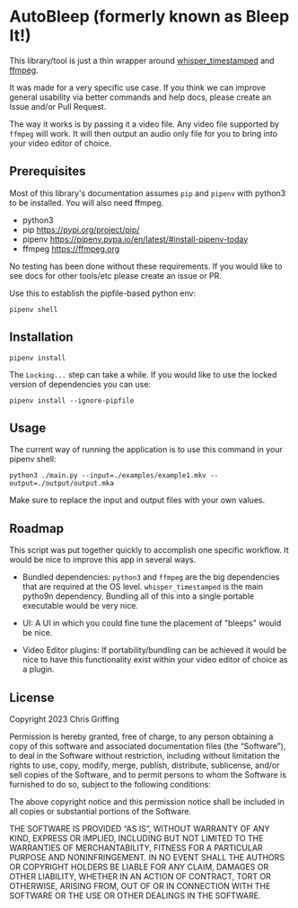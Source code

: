 # AutoBleep (formerly known as Bleep It!)

This library/tool is just a thin wrapper around [whisper_timestamped](https://github.com/linto-ai/whisper-timestamped) and [ffmpeg](https://ffmpeg.org/).

It was made for a very specific use case. If you think we can improve general usability via better commands and help docs, please create an Issue and/or Pull Request.

The way it works is by passing it a video file. Any video file supported by `ffmpeg` will work. It will then output an audio only file for you to bring into your video editor of choice.

## Prerequisites

Most of this library's documentation assumes `pip` and `pipenv` with python3 to be installed. You will also need ffmpeg.

- python3
- pip https://pypi.org/project/pip/
- pipenv https://pipenv.pypa.io/en/latest/#install-pipenv-today
- ffmpeg https://ffmpeg.org

No testing has been done without these requirements. If you would like to see docs for other tools/etc please create an issue or PR.

Use this to establish the pipfile-based python env:

```
pipenv shell
```

## Installation

```
pipenv install
```

The `Locking...` step can take a while. If you would like to use the locked version of dependencies you can use:

```
pipenv install --ignore-pipfile
```

## Usage

The current way of running the application is to use this command in your pipenv shell:

```
python3 ./main.py --input=./examples/example1.mkv --output=./output/output.mka
```

Make sure to replace the input and output files with your own values.

## Roadmap

This script was put together quickly to accomplish one specific workflow. It would be nice to improve this app in several ways.

- Bundled dependencies: `python3` and `ffmpeg` are the big dependencies that are required at the OS level. `whisper_timestamped` is the main pytho9n dependency. Bundling all of this into a single portable executable would be very nice.

- UI: A UI in which you could fine tune the placement of "bleeps" would be nice.

- Video Editor plugins: If portability/bundling can be achieved it would be nice to have this functionality exist within your video editor of choice as a plugin.

## License

Copyright 2023 Chris Griffing

Permission is hereby granted, free of charge, to any person obtaining a copy of this software and associated documentation files (the “Software”), to deal in the Software without restriction, including without limitation the rights to use, copy, modify, merge, publish, distribute, sublicense, and/or sell copies of the Software, and to permit persons to whom the Software is furnished to do so, subject to the following conditions:

The above copyright notice and this permission notice shall be included in all copies or substantial portions of the Software.

THE SOFTWARE IS PROVIDED “AS IS”, WITHOUT WARRANTY OF ANY KIND, EXPRESS OR IMPLIED, INCLUDING BUT NOT LIMITED TO THE WARRANTIES OF MERCHANTABILITY, FITNESS FOR A PARTICULAR PURPOSE AND NONINFRINGEMENT. IN NO EVENT SHALL THE AUTHORS OR COPYRIGHT HOLDERS BE LIABLE FOR ANY CLAIM, DAMAGES OR OTHER LIABILITY, WHETHER IN AN ACTION OF CONTRACT, TORT OR OTHERWISE, ARISING FROM, OUT OF OR IN CONNECTION WITH THE SOFTWARE OR THE USE OR OTHER DEALINGS IN THE SOFTWARE.
